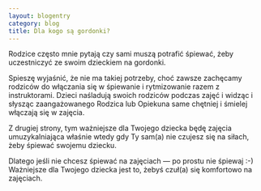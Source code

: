 ```yaml
---
layout: blogentry
category: blog
title: Dla kogo są gordonki?
---
```


Rodzice często mnie pytają czy sami muszą potrafić śpiewać, żeby uczestniczyć ze swoim dzieckiem na gordonki. 

Spieszę wyjaśnić, że nie ma takiej potrzeby,  choć zawsze zachęcamy rodziców do włączania się w śpiewanie i rytmizowanie razem z instruktorami. 
Dzieci naśladują swoich rodziców podczas zajęć i widząc i słysząc zaangażowanego Rodzica lub Opiekuna same chętniej i śmielej włączają się w zajęcia.

Z drugiej strony, tym ważniejsze dla Twojego dziecka będę zajęcia umuzykalniająca właśnie wtedy gdy Ty sam(a) nie czujesz się na siłach, żeby śpiewać swojemu dziecku.

Dlatego jeśli nie chcesz śpiewać na zajęciach &mdash; po prostu nie śpiewaj :-) Ważniejsze dla Twojego dziecka jest to, żebyś czuł(a) się komfortowo na zajęciach.

